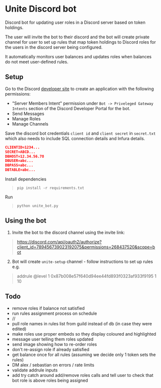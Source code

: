 # Unite Discord bot

Discord bot for updating user roles in a Discord server based on token holdings. 

The user will invite the bot to their discord and the bot will create private channel for user to set up rules that map token holdings to Discord roles for the users in the discord server being configured. 

It automatically monitors user balances and updates roles when balances do not meet user-defined rules.

## Setup 
Go to the Discord [developer site](https://discordapp.com/developers/applications/me) to create an application with the following permissions:

* "Server Members Intent" permission under `Bot -> Priveleged Gateway Intents` section of the Discord Developer Portal for the bot.
* Send Messages
* Manage Roles
* Manage Channels



Save the discord bot credentials `client id` and `client secret` in `secret.txt` which also needs to include SQL connection details and Infura details.

```json
CLIENTID=1234...
SECRET=ABCD...
DBHOST=12.34.56.78
DBUSER=abc...
DBPASS=abc...
DBTABLE=abc...
```

Install dependencies
> `pip install -r requirements.txt`

Run
> `python unite_bot.py`


## Using the bot
1. Invite the bot to the discord channel using the invite link:
> https://discord.com/api/oauth2/authorize?client_id=789456739023192075&permissions=268437520&scope=bot

2. Bot will create `unite-setup` channel - follow instructions to set up rules e.g. 
> addrule @level 1 0x87b008e57f640d94ee44fd893f0323af933f9195 1 10


## Todo
* remove roles if balance not satisfied
* run rules assignment process on schedule
* //
* pull role names in rules list from guild instead of db (in case they were edited)
* make roles use proper embeds so they display coloured and highlighted
* message user telling them roles updated
* send image showing how to re-order roles
* don't re-assign role if already satisfied
* get balance once for all rules (assuming we decide only 1 token sets the rules)
* DM alex / sebastian on errors / rate limits
* validate addrule inputs
* add try catch around add/remove roles calls and tell user to check that bot role is above roles being assigned